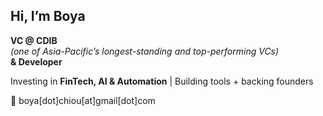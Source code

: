 ## Hi, I’m Boya  

**VC @ CDIB**  
*(one of Asia-Pacific’s longest-standing and top-performing VCs)*  
**& Developer**  

Investing in **FinTech, AI & Automation** | Building tools + backing founders  

📩 boya[dot]chiou[at]gmail[dot]com  
